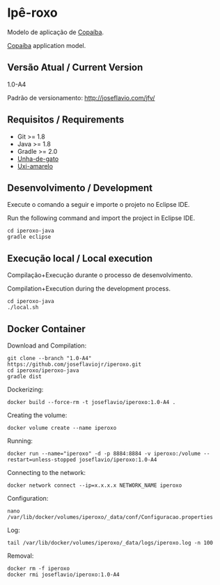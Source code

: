 # Ipê-roxo

Modelo de aplicação de [Copaíba](http://joseflavio.com/copaiba).

[Copaíba](http://joseflavio.com/copaiba) application model.

## Versão Atual / Current Version

1.0-A4

Padrão de versionamento: http://joseflavio.com/jfv/

## Requisitos / Requirements

* Git >= 1.8
* Java >= 1.8
* Gradle >= 2.0
* [Unha-de-gato](http://joseflavio.com/unhadegato)
* [Uxi-amarelo](http://joseflavio.com/uxiamarelo)

## Desenvolvimento / Development

Execute o comando a seguir e importe o projeto no Eclipse IDE.

Run the following command and import the project in Eclipse IDE.

    cd iperoxo-java
    gradle eclipse

## Execução local / Local execution

Compilação+Execução durante o processo de desenvolvimento.

Compilation+Execution during the development process.

    cd iperoxo-java
    ./local.sh

## Docker Container

Download and Compilation:

    git clone --branch "1.0-A4" https://github.com/joseflaviojr/iperoxo.git
    cd iperoxo/iperoxo-java
    gradle dist

Dockerizing:

    docker build --force-rm -t joseflavio/iperoxo:1.0-A4 .

Creating the volume:

    docker volume create --name iperoxo

Running:

    docker run --name="iperoxo" -d -p 8884:8884 -v iperoxo:/volume --restart=unless-stopped joseflavio/iperoxo:1.0-A4

Connecting to the network:

    docker network connect --ip=x.x.x.x NETWORK_NAME iperoxo

Configuration:

    nano /var/lib/docker/volumes/iperoxo/_data/conf/Configuracao.properties

Log:

    tail /var/lib/docker/volumes/iperoxo/_data/logs/iperoxo.log -n 100

Removal:

    docker rm -f iperoxo
    docker rmi joseflavio/iperoxo:1.0-A4
